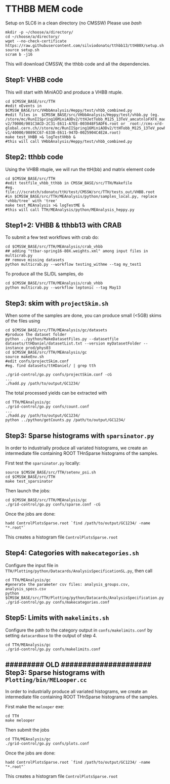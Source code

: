 TTHBB MEM code
==============

Setup on SLC6 in a clean directory (no CMSSW)
Please use *bash*
~~~
mkdir -p ~/choose/a/directory/
cd ~/choose/a/directory/
wget --no-check-certificate https://raw.githubusercontent.com/silviodonato/tthbb13/ttH80X/setup.sh
source setup.sh
scram b -j16
~~~
This will download CMSSW, the tthbb code and all the dependencies.



Step1: VHBB code
----------------
This will start with MiniAOD and produce a VHBB ntuple.

~~~
cd $CMSSW_BASE/src/TTH
#edit nEvents in  $CMSSW_BASE/src/VHbbAnalysis/Heppy/test/vhbb_combined.py 
#edit files in  $CMSSW_BASE/src/VHbbAnalysis/Heppy/test/vhbb.py (eg. /store/mc/RunIISpring16MiniAODv2/ttHJetTobb_M125_13TeV_amcatnloFXFX_madspin_pythia8/MINIAODSIM/PUSpring16RAWAODSIM_80X_mcRun2_asymptotic_2016_miniAODv2_v0_ext3-v2/70000/001C3ACD-2C31-E611-A7EE-003048F5ADF6.root or  root://cms-xrd-global.cern.ch//store/mc/RunIISpring16MiniAODv2/ttHTobb_M125_13TeV_powheg_pythia8/MINIAODSIM/PUSpring16RAWAODSIM_reHLT_80X_mcRun2_asymptotic_v14-v1/40000/0089CC67-6338-E611-947D-0025904C4E2A.root)
make test_VHBB >& logTestVHbb &
#this will call VHbbAnalysis/Heppy/test/vhbb_combined.py
~~~

Step2: tthbb code
--------------------
Using the VHBB ntuple, we will run the ttH(bb) and matrix element code

~~~
cd $CMSSW_BASE/src/TTH
#edit testfile_vhbb_tthbb in CMSSW_BASE/src/TTH/Makefile
#eg. file:///scratch/sdonato/ttH/test/CMSSW/src/TTH/tests_out/VHBB.root
#in $CMSSW_BASE/src/TTH/MEAnalysis/python/samples_local.py, replace 'vhbb/tree' with 'tree'
make test_MEAnalysis >& logTestME &
#this will call TTH/MEAnalysis/python/MEAnalysis_heppy.py
~~~

Step1+2: VHBB & tthbb13 with CRAB
---------------------------------

To submit a few test workflows with crab do:

~~~
cd $CMSSW_BASE/src/TTH/MEAnalysis/crab_vhbb
## adding "ttbar-spring16-80X.weights.xml" among input files in multicrab.py
## remove missing datasets
python multicrab.py --workflow testing_withme --tag my_test1
~~~

To produce all the SL/DL samples, do
~~~
cd $CMSSW_BASE/src/TTH/MEAnalysis/crab_vhbb
python multicrab.py --workflow leptonic --tag May13
~~~


Step3: skim with `projectSkim.sh`
------------------
When some of the samples are done, you can produce small (<5GB) skims of the files using

~~~
cd $CMSSW_BASE/src/TTH/MEAnalysis/gc/datasets
#produce the dataset folder
python ../python/MakeDatasetFiles.py --datasetfile datasets/ttHDaniel/datasetList.txt --version myDatasetFolder --instance prod/phys03
cd $CMSSW_BASE/src/TTH/MEAnalysis/gc
source makeEnv.sh
#edit confs/projectSkim.conf
#eg. find datasets/ttHDaniel/ | grep tth

./grid-control/go.py confs/projectSkim.conf -cG
...
./hadd.py /path/to/output/GC1234/
~~~

The total processed yields can be extracted with
~~~
cd TTH/MEAnalysis/gc
./grid-control/go.py confs/count.conf
...
./hadd.py /path/to/output/GC1234/
python ../python/getCounts.py /path/to/output/GC1234/
~~~


Step3: Sparse histograms with `sparsinator.py`
------------------
In order to industrially produce all variated histograms, we create an intermediate file containing ROOT THnSparse histograms of the samples.

First test the `sparsinator.py` locally:
~~~
source $CMSSW_BASE/src/TTH/setenv_psi.sh
cd $CMSSW_BASE/src/TTH
make test_sparsinator
~~~
Then launch the jobs:
~~~
cd $CMSSW_BASE/src/TTH/MEAnalysis/gc
./grid-control/go.py confs/sparse.conf -cG
~~~
Once the jobs are done:
~~~
hadd ControlPlotsSparse.root `find /path/to/output/GC1234/ -name "*.root"`
~~~
This creates a histogram file `ControlPlotsSparse.root`


Step4: Categories with `makecategories.sh`
-----------------

Configure the input file in `TTH/Plotting/python/Datacards/AnalysisSpecificationSL.py`, then call

~~~
cd TTH/MEAnalysis/gc
#generate the parameter csv files: analysis_groups.csv, analysis_specs.csv
python $CMSSW_BASE/src/TTH/Plotting/python/Datacards/AnalysisSpecification.py
./grid-control/go.py confs/makecategories.conf
~~~

Step5: Limits with `makelimits.sh`
-----------------

Configure the path to the category output in `confs/makelimits.conf` by setting `datacardbase` to the output of step 4.

~~~
cd TTH/MEAnalysis/gc
./grid-control/go.py confs/makelimits.conf
~~~


######### OLD #####################
Step3: Sparse histograms with `Plotting/bin/MELooper.cc`
------------------
In order to industrially produce all variated histograms, we create an intermediate file containing ROOT THnSparse histograms of the samples.

First make the `melooper` exe:
~~~
cd TTH
make melooper
~~~

Then submit the jobs
~~~
cd TTH/MEAnalysis/gc
./grid-control/go.py confs/plots.conf
~~~

Once the jobs are done:
~~~
hadd ControlPlotsSparse.root `find /path/to/output/GC1234/ -name "*.root"`
~~~
This creates a histogram file `ControlPlotsSparse.root`
